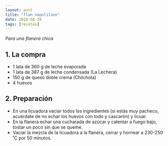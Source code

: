 ```yaml
---
layout: post
title: "flan napolitano"
date: 2018-08-28
tags: [recetas]
---
```


_Para una flanera chica_

## 1. La compra

* 1 lata de 360 g de leche evaporada
* 1 lata de 387 g de leche condensada (La Lechera)
* 150 g de queso doble crema (Chilchota)
* 4 huevos

## 2. Preparación

* En una licuadora vaciar todos los ingredientes (si estás muy pacheco, acuérdate de no echar los huevos con todo y cascarón) y licuar.
* En la flanera echar una cucharada de azúcar y calentar a fuego bajo, tostar un poco sin que se queme.
* Vaciar la mezcla de la licuadora a la flanera, cerrar y hornear a 230-250 ˚C por 50 minutos.
